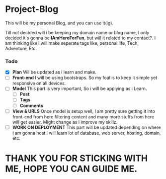 # Project-Blog

<p>This will be my personal Blog, and you can use it(ig).</p>

<p>Till not decided will i be keeping my domain name or blog name, I only decided it's gonna be <b>IAmHeroForFun</b>, but will it related to my contact?. I am thinking like i will make seperate tags like, personal life, Tech, Adventure, Etc.</p>

### Todo
- [x] **Plan** Wil be updated as i learn and make.
- [ ] **Front-end** I will be using bootstraps. So my foal is to keep it simple yet responsive on all devices. 
- [ ] **Model** This part is very important, So i will be applying as i Learn.
    - [ ] **Post** 
    - [ ] **Tags**
    - [ ] **Comments**
- [ ] **View & URLS** Once model is setup well, I am pretty sure getting it into front-end from here filtering content and many more stuffs from here will get easier. Might change as i improve my skillz.
- [ ] **WORK ON DEPLOYMENT** This part will be updated depending on where i am gonna host i will learn lot of database, web server, hosting, domain, etc.

THANK YOU FOR STICKING WITH ME, HOPE YOU CAN GUIDE ME.
=======================================================